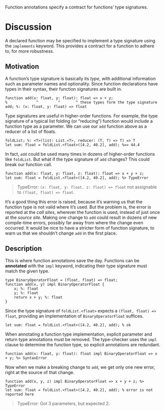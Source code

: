 Function annotations specify a contract for functions’ type signatures.

# Discussion

A declared function may be specified to implement a type signature using the `implements` keyword. This provides a contract for a function to adhere to, for more robustness.

## Motivation
A function’s type signature is basically its *type*, with additional information such as parameter names and optionality. Since function declarations have types in their syntax, their function signatures are built in.

```cp
function add(x: float, y: float): float => x + y;
%             ^         ^       ^ these types form the type signature
add; %: (x: float, y: float) => float
```

Type signatures are useful in higher-order functions. For example, the type signature of a typical list folding (or “reducing”) function would include a function type as a parameter. We can use our `add` function above as a reducer of a list of floats.
```cp
foldList; %: <T>(list: List.<T>, reducer: (T, T) => T) => T
let sum: float = foldList.<float>([4.2, 40.2], add); %== 44.4
```
In fact, `add` could be used many times in dozens of higher-order functions like `foldList`. But what if the type signature of `add` changes? This could break our function call.
```cp
function add(x: float, y: float, z: float): float => x + y + z;
let sum: float = foldList.<float>([4.2, 40.2], add); %> TypeError
```
> TypeError: `(x: float, y: float, z: float) => float` not assignable to `(float, float) => float`.

It’s a good thing this error is raised, because it’s warning us that the function type is not valid where it’s used. But the problem is, the error is reported at the *call sites*, wherever the function is used, instead of just once at the *source site*. Making one change to `add` could result in dozens of new compile-time errors, possibly far away from where the change even occurred. It would be nice to have a stricter form of function signature, to warn us that we shouldn’t change `add` in the first place.

## Description
This is where function annotations save the day. Functions can be **annotated** with the `impl` keyword, indicating their type signature must match the given type.
```cp
type BinaryOperatorFloat = (float, float) => float;
function add(x, y) impl BinaryOperatorFloat {
	x; %: float
	y; %: float
	return x + y; %: float
}
```
Since the type signature of `foldList.<float>` expects a `(float, float) => float`, providing an implementation of `BinaryOperatorFloat` suffices.
```cp
let sum: float = foldList.<float>([4.2, 40.2], add); % ok
```
When annotating a function type implementation, explicit parameter and return type annotations must be removed. The type-checker uses the `impl` clause to determine the function type, so explicit annotations are redundant.
```cp
function add(x: float, y: float): float impl BinaryOperatorFloat => x + y; %> SyntaxError
```

Now when we make a breaking change to `add`, we get only one new error, right at the source of that change.
```cp
function add(x, y, z) impl BinaryOperatorFloat => x + y + z; %> TypeError
let sum: float = foldList.<float>([4.2, 40.2], add); % error is not reported here
```
> TypeError: Got 3 parameters, but expected 2.

